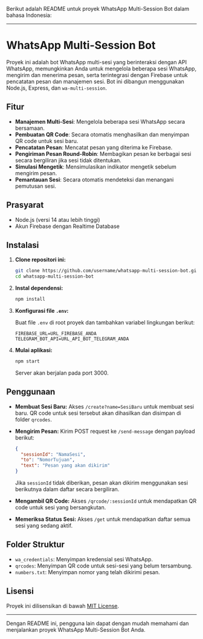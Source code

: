 Berikut adalah README untuk proyek WhatsApp Multi-Session Bot dalam bahasa Indonesia:

---

# WhatsApp Multi-Session Bot

Proyek ini adalah bot WhatsApp multi-sesi yang berinteraksi dengan API WhatsApp, memungkinkan Anda untuk mengelola beberapa sesi WhatsApp, mengirim dan menerima pesan, serta terintegrasi dengan Firebase untuk pencatatan pesan dan manajemen sesi. Bot ini dibangun menggunakan Node.js, Express, dan `wa-multi-session`.

## Fitur

- **Manajemen Multi-Sesi**: Mengelola beberapa sesi WhatsApp secara bersamaan.
- **Pembuatan QR Code**: Secara otomatis menghasilkan dan menyimpan QR code untuk sesi baru.
- **Pencatatan Pesan**: Mencatat pesan yang diterima ke Firebase.
- **Pengiriman Pesan Round-Robin**: Membagikan pesan ke berbagai sesi secara bergiliran jika sesi tidak ditentukan.
- **Simulasi Mengetik**: Mensimulasikan indikator mengetik sebelum mengirim pesan.
- **Pemantauan Sesi**: Secara otomatis mendeteksi dan menangani pemutusan sesi.

## Prasyarat

- Node.js (versi 14 atau lebih tinggi)
- Akun Firebase dengan Realtime Database

## Instalasi

1. **Clone repositori ini:**

   ```bash
   git clone https://github.com/username/whatsapp-multi-session-bot.git
   cd whatsapp-multi-session-bot
   ```

2. **Instal dependensi:**

   ```bash
   npm install
   ```

3. **Konfigurasi file `.env`:**

   Buat file `.env` di root proyek dan tambahkan variabel lingkungan berikut:

   ```
   FIREBASE_URL=URL_FIREBASE_ANDA
   TELEGRAM_BOT_API=URL_API_BOT_TELEGRAM_ANDA
   ```

4. **Mulai aplikasi:**

   ```bash
   npm start
   ```

   Server akan berjalan pada port 3000.

## Penggunaan

- **Membuat Sesi Baru:**
  Akses `/create?name=SesiBaru` untuk membuat sesi baru. QR code untuk sesi tersebut akan dihasilkan dan disimpan di folder `qrcodes`.

- **Mengirim Pesan:**
  Kirim POST request ke `/send-message` dengan payload berikut:

  ```json
  {
    "sessionId": "NamaSesi",
    "to": "NomorTujuan",
    "text": "Pesan yang akan dikirim"
  }
  ```

  Jika `sessionId` tidak diberikan, pesan akan dikirim menggunakan sesi berikutnya dalam daftar secara bergiliran.

- **Mengambil QR Code:**
  Akses `/qrcode/:sessionId` untuk mendapatkan QR code untuk sesi yang bersangkutan.

- **Memeriksa Status Sesi:**
  Akses `/get` untuk mendapatkan daftar semua sesi yang sedang aktif.

## Folder Struktur

- `wa_credentials`: Menyimpan kredensial sesi WhatsApp.
- `qrcodes`: Menyimpan QR code untuk sesi-sesi yang belum tersambung.
- `numbers.txt`: Menyimpan nomor yang telah dikirimi pesan.

## Lisensi

Proyek ini dilisensikan di bawah [MIT License](LICENSE).

---

Dengan README ini, pengguna lain dapat dengan mudah memahami dan menjalankan proyek WhatsApp Multi-Session Bot Anda.
